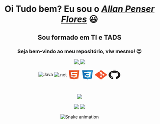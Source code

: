 <div align"">
    <h1 align="center">Oi Tudo bem? Eu sou o <a href="https://www.linkedin.com/in/allan-penser-flores-a1a51a214/"><i>Allan Penser Flores</i></a> 😃️</h1>
  <h2 align="center">Sou formado em TI e TADS</h2>
   
  <h3 align="center">Seja bem-vindo ao meu repositório, vlw mesmo! 😉️</h3>
  </div>
  
  
  
  <div align="center">
    <a href="https://github.com/devAllan30">
      <img height="150em" src="https://github-readme-stats.vercel.app/api?username=devAllan30&count_private=true&include_all_commits=true&show_icons=true&theme=dracula&hide_border=false&show_owner=true"/>
      <img height="150em" src="https://github-readme-stats.vercel.app/api/top-langs/?username=devAllan30&theme=dracula&hide_border=false&&layout=compact"/>
    </a>
  </div>
  
  <div align="center" ><br>
    <img  alt="Java" height="30" width="40" src="https://cdn.jsdelivr.net/gh/devicons/devicon/icons/java/java-original.svg">     
    <img align ="center" alt=".net" height="30" width="40" src="https://cdn.jsdelivr.net/gh/devicons/devicon/icons/dotnetcore/dotnetcore-original.svg">
    <img align="center" alt="HTML" height="30" width="40" src="https://raw.githubusercontent.com/devicons/devicon/master/icons/html5/html5-original.svg">
    <img align="center" alt="CSS" height="30" width="40" src="https://raw.githubusercontent.com/devicons/devicon/master/icons/css3/css3-original.svg">
    <img align="center" alt="git" height="30" width="40" src="https://raw.githubusercontent.com/devicons/devicon/master/icons/git/git-original.svg">
    <img align="center" alt="github" height="30" width="40" src="https://raw.githubusercontent.com/devicons/devicon/master/icons/github/github-original.svg"> 
    
  </div><br>
   <div align ="center"><br>

   <a href="https://www.instagram.com/allan22_/" target="_blank"><img src="https://img.shields.io/badge/-Instagram-%23E4405F?style=for-the-badge&logo=instagram&logoColor=white" target="_blank"></a>
    
   <a href="https://www.linkedin.com/in/allan-penser-flores-a1a51a214/" target="_blank"><img src="https://img.shields.io/badge/-LinkedIn-%230077B5?style=for-the-badge&logo=linkedin&logoColor=white" target="_blank"></a> 
   <a href="mailto:allanpenser800@gmail.com"><img src="https://img.shields.io/badge/-Gmail-%23333?style=for-the-badge&logo=gmail&logoColor=white" target="_blank"></a>
  
</div>

   <div align="center">
    <img src="https://github.com/danielbped/danielbped/raw/output/github-contribution-grid-snake.svg" alt="Snake animation" style="max-width: 100%;">
   </div>
      
   
  

  
  
